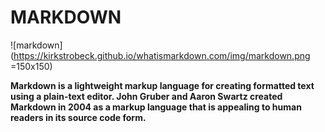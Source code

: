 # MARKDOWN
![markdown](https://kirkstrobeck.github.io/whatismarkdown.com/img/markdown.png =150x150)

**Markdown is a lightweight markup language for creating formatted text using a plain-text editor. John Gruber and Aaron Swartz created Markdown in 2004 as a markup language that is appealing to human readers in its source code form.**

 
 
